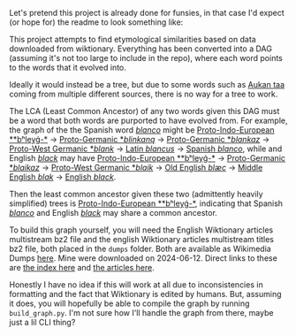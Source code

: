 Let's pretend this project is already done for funsies, in that case I'd expect (or hope for) the readme to look something like:

This project attempts to find etymological similarities based on data downloaded from wiktionary. Everything has been converted into a DAG (assuming it's not too large to include in the repo), where each word points to the words that it evolved into.

Ideally it would instead be a tree, but due to some words such as [Aukan taa](https://en.wiktionary.org/wiki/taa#Aukan) coming from multiple different sources, there is no way for a tree to work.

The LCA (Least Common Ancestor) of any two words given this DAG must be a word that both words are purported to have evolved from. For example, the graph of the the Spanish word [*blanco*](https://en.wiktionary.org/wiki/blanco#Spanish) might be [Proto-Indo-European **bʰleyǵ-*](https://en.wiktionary.org/wiki/Reconstruction:Proto-Indo-European/b%CA%B0ley%C7%B5-) → [Proto-Germanic **blinkaną*](https://en.wiktionary.org/wiki/Reconstruction:Proto-Germanic/blinkan%C4%85) → [Proto-Germanic **blankaz*](https://en.wiktionary.org/wiki/Reconstruction:Proto-Germanic/blankaz) → [Proto-West Germanic **blank*](https://en.wiktionary.org/wiki/Reconstruction:Proto-West_Germanic/blank) → [Latin *blancus*](https://en.wiktionary.org/wiki/blancus#Latin) → [Spanish *blanco*](https://en.wiktionary.org/wiki/blanco#Spanish), while and English [*black*](https://en.wiktionary.org/wiki/bleak#English) may have [Proto-Indo-European **bʰleyǵ-*](https://en.wiktionary.org/wiki/Reconstruction:Proto-Indo-European/b%CA%B0ley%C7%B5-) →
[Proto-Germanic **blaikaz*](https://en.wiktionary.org/wiki/Reconstruction:Proto-Germanic/blaikaz) → [Proto-West Germanic **blaik*](https://en.wiktionary.org/wiki/Reconstruction:Proto-West_Germanic/blaik) → [Old English *blæc*](https://en.wiktionary.org/wiki/bl%C3%A6c#Old_English) → [Middle English *blak*](https://en.wiktionary.org/wiki/blak#Middle_English) → [English *black*](https://en.wiktionary.org/wiki/black#English).

Then the least common ancestor given these two (admittently heavily simplified) trees is [Proto-Indo-European **bʰleyǵ-*](https://en.wiktionary.org/wiki/Reconstruction:Proto-Indo-European/b%CA%B0ley%C7%B5-), indicating that Spanish [*blanco*](https://en.wiktionary.org/wiki/blanco#Spanish) and English [*black*](https://en.wiktionary.org/wiki/black#English) may share a common ancestor.

To build this graph yourself, you will need the English Wiktionary articles multistream bz2 file and the english Wiktionary articles multistream titles bz2 file, both placed in the `dumps` folder. Both are available as Wikimedia Dumps [here](https://dumps.wikimedia.org/enwiktionary/). Mine were downloaded on 2024-06-12. Direct links to these are [the index here](https://dumps.wikimedia.org/enwiktionary/latest/enwiktionary-latest-pages-articles-multistream-index.txt.bz2) and [the articles here](https://dumps.wikimedia.org/enwiktionary/latest/enwiktionary-latest-pages-articles-multistream.xml.bz2).

Honestly I have no idea if this will work at all due to inconsistencies in formatting and the fact that Wiktionary is edited by humans. But, assuming it does, you will hopefully be able to compile the graph by running `build_graph.py`. I'm not sure how I'll handle the graph from there, maybe just a lil CLI thing?